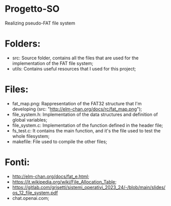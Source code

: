 # Progetto-SO
Realizing pseudo-FAT file system

# Folders:
- src: Source folder, contains all the files that are used for the implementation of the FAT file system;
- utils: Contains useful resources that I used for this project;

# Files:
- fat_map.png: Rappresentation of the FAT32 structure that I'm developing (src: "http://elm-chan.org/docs/rc/fat_map.png");
- file_system.h: Implementation of the data structures and definition of global variables;
- file_system.c: Implementation of the function defined in the header file;
- fs_test.c: It contains the main function, and it's the file used to test the whole filesystem;
- makefile: File used to compile the other files;

# Fonti:
- http://elm-chan.org/docs/fat_e.html;
- https://it.wikipedia.org/wiki/File_Allocation_Table;
- https://gitlab.com/grisetti/sistemi_operativi_2023_24/-/blob/main/slides/os_12_file_system.pdf
- chat.openai.com;
